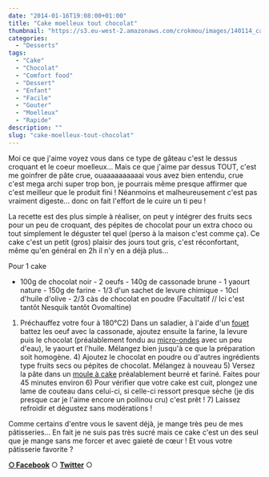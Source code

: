 ```yaml
---
date: "2014-01-16T19:08:00+01:00"
title: "Cake moelleux tout chocolat"
thumbnail: "https://s3.eu-west-2.amazonaws.com/crokmou/images/140114_cake_chocolat_moelleux.jpg"
categories:
  - "Desserts"
tags:
  - "Cake"
  - "Chocolat"
  - "Comfort food"
  - "Dessert"
  - "Enfant"
  - "Facile"
  - "Gouter"
  - "Moelleux"
  - "Rapide"
description: ""
slug: "cake-moelleux-tout-chocolat"
---
```


Moi ce que j'aime voyez vous dans ce type de gâteau c'est le dessus croquant et le coeur moelleux... Mais ce que j'aime par dessus TOUT, c'est me goinfrer de pâte crue, ouaaaaaaaaaai vous avez bien entendu, crue c'est mega archi super trop bon, je pourrais même presque affirmer que c'est meilleur que le produit fini ! Néanmoins et malheureusement c'est pas vraiment digeste... donc on fait l'effort de le cuire un ti peu !

La recette est des plus simple à réaliser, on peut y intégrer des fruits secs pour un peu de croquant, des pépites de chocolat pour un extra choco ou tout simplement le déguster tel quel (perso à la maison c'est comme ça). Ce cake c'est un petit (gros) plaisir des jours tout gris, c'est réconfortant, même qu'en général en 2h il n'y en a déjà plus...

Pour 1 cake

- 100g de chocolat noir - 2 oeufs - 140g de cassonade brune - 1 yaourt nature - 150g de farine - 1/3 d'un sachet de levure chimique - 10cl d'huile d'olive - 2/3 càs de chocolat en poudre (Facultatif // Ici c'est tantôt Nesquik tantôt Ovomaltine)

1) Préchauffez votre four à 180°C2) Dans un saladier, à l'aide d'un [fouet](http://www.rueducommerce.fr/index/ustensile%20Fouet%20inox) battez les oeuf avec la cassonade, ajoutez ensuite la farine, la levure puis le chocolat (préalablement fondu au [micro-ondes](http://www.rueducommerce.fr/m/pl/malid:29456719) avec un peu d'eau), le yaourt et l'huile. Mélangez bien jusqu'à ce que la préparation soit homogène. 4) Ajoutez le chocolat en poudre ou d'autres ingrédients type fruits secs ou pépites de chocolat. Mélangez à nouveau 5) Versez la pâte dans un [moule à cake](http://www.rueducommerce.fr/index/moule%20a%20cake) préalablement beurré et fariné. Faites pour 45 minutes environ 6) Pour vérifier que votre cake est cuit, plongez une lame de couteau dans celui-ci, si celle-ci ressort presque sèche (je dis presque car je l'aime encore un poilinou cru) c'est prêt ! 7) Laissez refroidir et dégustez sans modérations !

Comme certains d'entre vous le savent déjà, je mange très peu de mes pâtisseries... En fait je ne suis pas très sucré mais ce cake c'est un des seul que je mange sans me forcer et avec gaieté de cœur ! Et vous votre pâtisserie favorite ?

[**○<span style="font-size: xx-small; margin: 0px; outline: 0px; padding: 0px;"><span style="font-family: Arial, Helvetica, sans-serif; margin: 0px; outline: 0px; padding: 0px;"> </span></span>Facebook**](https://www.facebook.com/pages/CroKMou/148093255259077) ○ [**Twitter**](https://twitter.com/Crokmou) ○